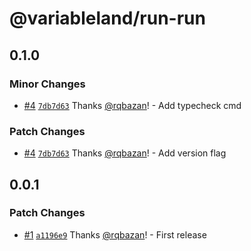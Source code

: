 # @variableland/run-run

## 0.1.0

### Minor Changes

- [#4](https://github.com/variableland/run-run/pull/4) [`7db7d63`](https://github.com/variableland/run-run/commit/7db7d63e73805d1fea3353bdd2924745cadc2035) Thanks [@rqbazan](https://github.com/rqbazan)! - Add typecheck cmd

### Patch Changes

- [#4](https://github.com/variableland/run-run/pull/4) [`7db7d63`](https://github.com/variableland/run-run/commit/7db7d63e73805d1fea3353bdd2924745cadc2035) Thanks [@rqbazan](https://github.com/rqbazan)! - Add version flag

## 0.0.1

### Patch Changes

- [#1](https://github.com/variableland/run-run/pull/1) [`a1196e9`](https://github.com/variableland/run-run/commit/a1196e9644c32ddedf6a2e660553726ad13c68c4) Thanks [@rqbazan](https://github.com/rqbazan)! - First release
